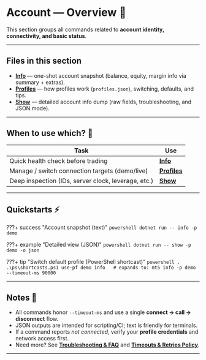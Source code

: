 # Account — Overview 🧭

This section groups all commands related to **account identity, connectivity, and basic status**.

---

## Files in this section

* **[Info](./Info.md)** — one-shot account snapshot (balance, equity, margin info via summary + extras).
* **[Profiles](./Profiles.md)** — how profiles work (`profiles.json`), switching, defaults, and tips.
* **[Show](./Show.md)** — detailed account info dump (raw fields, troubleshooting, and JSON mode).

---

## When to use which? 🤔

| Task                                                | Use          |
| --------------------------------------------------- | ------------ |
| Quick health check before trading                   | **[Info](./Info.md)**     |
| Manage / switch connection targets (demo/live)      | **[Profiles](./Profiles.md)** |
| Deep inspection (IDs, server clock, leverage, etc.) | **[Show](./Show.md)**     |

---

## Quickstarts ⚡

???+ success "Account snapshot (text)"
    ```powershell
    dotnet run -- info -p demo
    ```

???+ example "Detailed view (JSON)"
    ```powershell
    dotnet run -- show -p demo -o json
    ```

???+ tip "Switch default profile (PowerShell shortcast)"
    ```powershell
    . .\ps\shortcasts.ps1
    use-pf demo
    info   # expands to: mt5 info -p demo --timeout-ms 90000
    ```

---

## Notes 📝

* All commands honor `--timeout-ms` and use a single **connect → call → disconnect** flow.
* JSON outputs are intended for scripting/CI; text is friendly for terminals.
* If a command reports *not connected*, verify your **profile credentials** and network access first.
* Need more? See **[Troubleshooting & FAQ](../Troubleshooting%28FAQ%29.md)** and **[Timeouts & Retries Policy](../Timeouts_RetriesPolicy.md)**.

---
